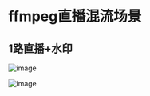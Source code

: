 # ffmpeg直播混流场景


##  1路直播+水印

![image](https://github.com/user-attachments/assets/2e3cd378-3fab-4c14-bba9-1baf0467b485)


![image](https://github.com/user-attachments/assets/490b98fc-b070-4d1b-9ca2-cdf432a0f6e6)

